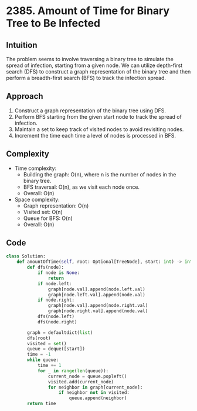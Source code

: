 # 2385. Amount of Time for Binary Tree to Be Infected

## Intuition
The problem seems to involve traversing a binary tree to simulate the spread of infection, starting from a given node. We can utilize depth-first search (DFS) to construct a graph representation of the binary tree and then perform a breadth-first search (BFS) to track the infection spread.

## Approach
1. Construct a graph representation of the binary tree using DFS.
2. Perform BFS starting from the given start node to track the spread of infection.
3. Maintain a set to keep track of visited nodes to avoid revisiting nodes.
4. Increment the time each time a level of nodes is processed in BFS.

## Complexity
- Time complexity:
  - Building the graph: O(n), where n is the number of nodes in the binary tree.
  - BFS traversal: O(n), as we visit each node once.
  - Overall: O(n)
- Space complexity:
  - Graph representation: O(n)
  - Visited set: O(n)
  - Queue for BFS: O(n)
  - Overall: O(n)

## Code
```python
class Solution:
    def amountOfTime(self, root: Optional[TreeNode], start: int) -> int:
        def dfs(node):
            if node is None:
                return
            if node.left:
                graph[node.val].append(node.left.val)
                graph[node.left.val].append(node.val)
            if node.right:
                graph[node.val].append(node.right.val)
                graph[node.right.val].append(node.val)
            dfs(node.left)
            dfs(node.right)

        graph = defaultdict(list)
        dfs(root)
        visited = set()
        queue = deque([start])
        time = -1
        while queue:
            time += 1
            for _ in range(len(queue)):
                current_node = queue.popleft()
                visited.add(current_node)
                for neighbor in graph[current_node]:
                    if neighbor not in visited:
                        queue.append(neighbor)
        return time
```
